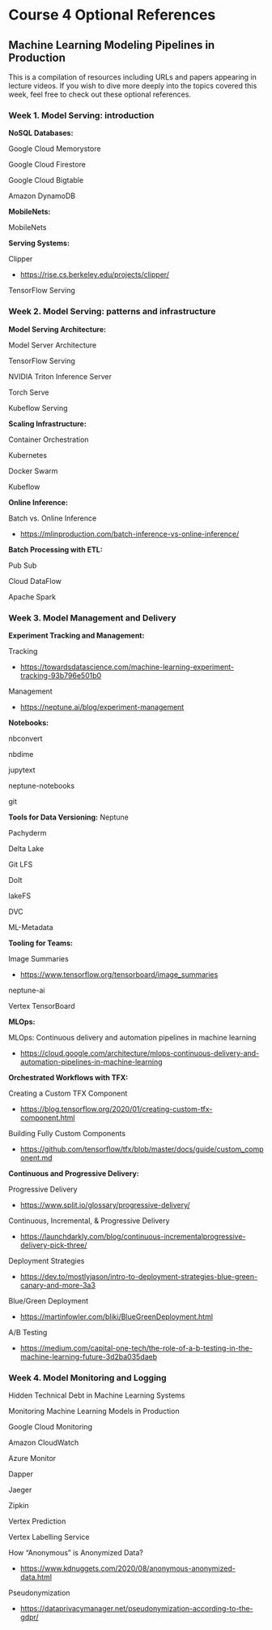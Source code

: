 # Course 4 Optional References
## Machine Learning Modeling Pipelines in Production
This is a compilation of resources including URLs and papers appearing in lecture videos. If you wish to dive more deeply into the topics covered this week, feel free to check out these optional references.

### Week 1. Model Serving: introduction
**NoSQL Databases:**

Google Cloud Memorystore

Google Cloud Firestore

Google Cloud Bigtable

Amazon DynamoDB

**MobileNets:**

MobileNets 

**Serving Systems:**

Clipper 
- https://rise.cs.berkeley.edu/projects/clipper/

TensorFlow Serving

### Week 2. Model Serving: patterns and infrastructure
**Model Serving Architecture:**

Model Server Architecture

TensorFlow Serving

NVIDIA Triton Inference Server

Torch Serve

Kubeflow Serving

**Scaling Infrastructure:**

Container Orchestration

Kubernetes

Docker Swarm

Kubeflow

**Online Inference:**

Batch vs. Online Inference 
- https://mlinproduction.com/batch-inference-vs-online-inference/

**Batch Processing with ETL:**


Pub Sub

Cloud DataFlow

Apache Spark

### Week 3. Model Management and Delivery

**Experiment Tracking and Management:**

Tracking 
- https://towardsdatascience.com/machine-learning-experiment-tracking-93b796e501b0

Management 
- https://neptune.ai/blog/experiment-management

**Notebooks:**

nbconvert

nbdime

jupytext

neptune-notebooks

git

**Tools for Data Versioning:**
Neptune

Pachyderm

Delta Lake

Git LFS

DoIt

lakeFS

DVC

ML-Metadata


**Tooling for Teams:**

Image Summaries 
- https://www.tensorflow.org/tensorboard/image_summaries

neptune-ai

Vertex TensorBoard

**MLOps:**

MLOps: Continuous delivery and automation pipelines in machine learning 
- https://cloud.google.com/architecture/mlops-continuous-delivery-and-automation-pipelines-in-machine-learning

**Orchestrated Workflows with TFX:**

Creating a Custom TFX Component
- https://blog.tensorflow.org/2020/01/creating-custom-tfx-component.html

Building Fully Custom Components
- https://github.com/tensorflow/tfx/blob/master/docs/guide/custom_component.md

**Continuous and Progressive Delivery:**

Progressive Delivery
- https://www.split.io/glossary/progressive-delivery/

Continuous, Incremental, & Progressive Delivery
- https://launchdarkly.com/blog/continuous-incrementalprogressive-delivery-pick-three/

Deployment Strategies
- https://dev.to/mostlyjason/intro-to-deployment-strategies-blue-green-canary-and-more-3a3

Blue/Green Deployment
- https://martinfowler.com/bliki/BlueGreenDeployment.html

A/B Testing
- https://medium.com/capital-one-tech/the-role-of-a-b-testing-in-the-machine-learning-future-3d2ba035daeb

### Week 4. Model Monitoring and Logging
Hidden Technical Debt in Machine Learning Systems

Monitoring Machine Learning Models in Production

Google Cloud Monitoring

Amazon CloudWatch

Azure Monitor

Dapper

Jaeger

Zipkin

Vertex Prediction

Vertex Labelling Service

How “Anonymous” is Anonymized Data?
- https://www.kdnuggets.com/2020/08/anonymous-anonymized-data.html

Pseudonymization
- https://dataprivacymanager.net/pseudonymization-according-to-the-gdpr/

